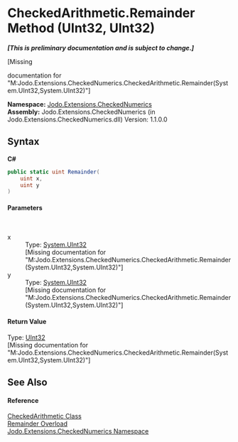 # CheckedArithmetic.Remainder Method (UInt32, UInt32)
 _**\[This is preliminary documentation and is subject to change.\]**_

\[Missing <summary> documentation for "M:Jodo.Extensions.CheckedNumerics.CheckedArithmetic.Remainder(System.UInt32,System.UInt32)"\]

**Namespace:**&nbsp;<a href="N_Jodo_Extensions_CheckedNumerics">Jodo.Extensions.CheckedNumerics</a><br />**Assembly:**&nbsp;Jodo.Extensions.CheckedNumerics (in Jodo.Extensions.CheckedNumerics.dll) Version: 1.1.0.0

## Syntax

**C#**<br />
``` C#
public static uint Remainder(
	uint x,
	uint y
)
```


#### Parameters
&nbsp;<dl><dt>x</dt><dd>Type: <a href="https://docs.microsoft.com/dotnet/api/system.uint32" target="_blank" rel="noopener noreferrer">System.UInt32</a><br />\[Missing <param name="x"/> documentation for "M:Jodo.Extensions.CheckedNumerics.CheckedArithmetic.Remainder(System.UInt32,System.UInt32)"\]</dd><dt>y</dt><dd>Type: <a href="https://docs.microsoft.com/dotnet/api/system.uint32" target="_blank" rel="noopener noreferrer">System.UInt32</a><br />\[Missing <param name="y"/> documentation for "M:Jodo.Extensions.CheckedNumerics.CheckedArithmetic.Remainder(System.UInt32,System.UInt32)"\]</dd></dl>

#### Return Value
Type: <a href="https://docs.microsoft.com/dotnet/api/system.uint32" target="_blank" rel="noopener noreferrer">UInt32</a><br />\[Missing <returns> documentation for "M:Jodo.Extensions.CheckedNumerics.CheckedArithmetic.Remainder(System.UInt32,System.UInt32)"\]

## See Also


#### Reference
<a href="T_Jodo_Extensions_CheckedNumerics_CheckedArithmetic">CheckedArithmetic Class</a><br /><a href="Overload_Jodo_Extensions_CheckedNumerics_CheckedArithmetic_Remainder">Remainder Overload</a><br /><a href="N_Jodo_Extensions_CheckedNumerics">Jodo.Extensions.CheckedNumerics Namespace</a><br />